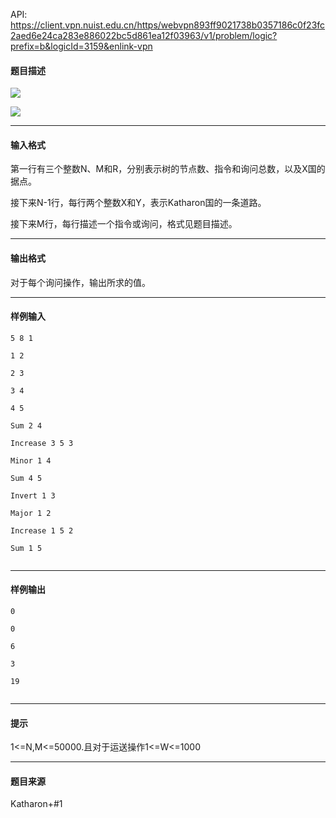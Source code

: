 API: https://client.vpn.nuist.edu.cn/https/webvpn893ff9021738b0357186c0f23fc2aed6e24ca283e886022bc5d861ea12f03963/v1/problem/logic?prefix=b&logicId=3159&enlink-vpn

#### 题目描述

![](../file/3159_0.jpg)

![](../file/3159_1.jpg)

---

#### 输入格式

第一行有三个整数N、M和R，分别表示树的节点数、指令和询问总数，以及X国的据点。

接下来N-1行，每行两个整数X和Y，表示Katharon国的一条道路。

接下来M行，每行描述一个指令或询问，格式见题目描述。

---

#### 输出格式

对于每个询问操作，输出所求的值。

---

#### 样例输入
```
5 8 1

1 2

2 3

3 4

4 5

Sum 2 4

Increase 3 5 3

Minor 1 4

Sum 4 5

Invert 1 3

Major 1 2

Increase 1 5 2

Sum 1 5


```

---

#### 样例输出
```
0

0

6

3

19


```

---

#### 提示

1<=N,M<=50000.且对于运送操作1<=W<=1000  

---

#### 题目来源

Katharon+#1